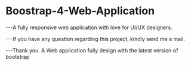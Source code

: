 # Boostrap-4-Web-Application

---A fully responsive web application with love for UI/UX designers.

---If you have any question regarding this project, kindly send me a mail.

---Thank you.
A Web application fully design with the latest version of bootstrap
